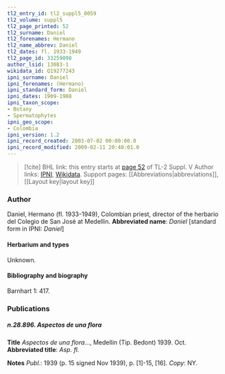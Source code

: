 ```yaml
---
tl2_entry_id: tl2_suppl5_0059
tl2_volume: suppl5
tl2_page_printed: 52
tl2_surname: Daniel
tl2_forenames: Hermano
tl2_name_abbrev: Daniel
tl2_dates: fl. 1933-1949
tl2_page_id: 33259098
author_lsid: 13083-1
wikidata_id: Q19277243
ipni_surname: Daniel
ipni_forenames: (Hermano)
ipni_standard_form: Daniel
ipni_dates: 1909-1988
ipni_taxon_scope: 
- Botany
- Spermatophytes
ipni_geo_scope: 
- Colombia
ipni_version: 1.2
ipni_record_created: 2003-07-02 00:00:00.0
ipni_record_modified: 2009-02-11 20:40:01.0
---
```


> [!cite] BHL link: this entry starts at [page 52](https://www.biodiversitylibrary.org/page/33259098) of TL-2 Suppl. V
> Author links: [IPNI](https://www.ipni.org/a/13083-1), [Wikidata](https://www.wikidata.org/wiki/Q19277243). Support pages: [[Abbreviations|abbreviations]], [[Layout key|layout key]]

### Author

Daniel, Hermano (fl. 1933-1949), Colombian priest, director of the herbario del Colegio de San José at Medellin. 
**Abbreviated name**: *Daniel* \[standard form in IPNI: *Daniel*\]

#### Herbarium and types

Unknown.

#### Bibliography and biography

Barnhart 1: 417.

### Publications

##### n.28.896. Aspectos de una flora

**Title**
*Aspectos de una flora*..., Medellin (Tip. Bedont) 1939. Oct.
**Abbreviated title**: *Asp. fl.*

**Notes**
*Publ*.: 1939 (p. 15 signed Nov 1939), p. \[1\]-15, \[16\]. *Copy*: NY.

